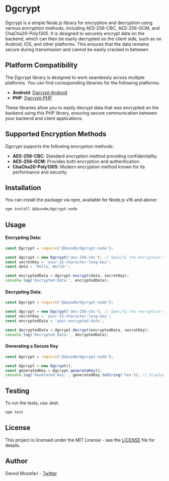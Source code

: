 # Dgcrypt

Dgcrypt is a simple Node.js library for encryption and decryption using various encryption methods, including AES-256-CBC, AES-256-GCM, and ChaCha20-Poly1305. It is designed to securely encrypt data on the backend, which can then be easily decrypted on the client side, such as on Android, iOS, and other platforms. This ensures that the data remains secure during transmission and cannot be easily cracked in between.

## Platform Compatibility
The Dgcrypt library is designed to work seamlessly across multiple platforms. You can find corresponding libraries for the following platforms:

- **Android**: [Dgcrypt-Android](https://github.com/davodm/dgcrypt-android)
- **PHP**: [Dgcrypt-PHP](https://github.com/davodm/dgcrypt-php)

These libraries allow you to easily decrypt data that was encrypted on the backend using this PHP library, ensuring secure communication between your backend and client applications.

## Supported Encryption Methods
Dgcrypt supports the following encryption methods:
- **AES-256-CBC**: Standard encryption method providing confidentiality.
- **AES-256-GCM**: Provides both encryption and authentication.
- **ChaCha20-Poly1305**: Modern encryption method known for its performance and security.

## Installation

You can install the package via npm, available for Node.js v16 and above:

```bash
npm install @davodm/dgcrypt-node
```

## Usage
#### Encrypting Data:

```javascript
const Dgcrypt = require('@davodm/dgcrypt-node');

const dgcrypt = new Dgcrypt('aes-256-cbc'); // Specify the encryption method
const secretKey = 'your-32-character-long-key';
const data = 'Hello, World!';

const encryptedData = dgcrypt.encrypt(data, secretKey);
console.log('Encrypted Data:', encryptedData);
```

#### Decrypting Data:

```javascript
const Dgcrypt = require('@davodm/dgcrypt-node');

const dgcrypt = new Dgcrypt('aes-256-cbc'); // Specify the encryption method
const secretKey = 'your-32-character-long-key';
const encryptedData = 'your-encrypted-data';

const decryptedData = dgcrypt.decrypt(encryptedData, secretKey);
console.log('Decrypted Data:', decryptedData);
```

#### Generating a Secure Key
```javascript
const Dgcrypt = require('@davodm/dgcrypt-node');

const dgcrypt = new Dgcrypt();
const generatedKey = dgcrypt.generateKey();
console.log('Generated Key:', generatedKey.toString('hex')); // Display the key in hexadecimal format
```

## Testing
To run the tests, use Jest:

```bash
npm test
```

## License
This project is licensed under the MIT License - see the [LICENSE](./LICENSE) file for details.

## Author
Davod Mozafari - [Twitter](https://twitter.com/davodmozafari)
